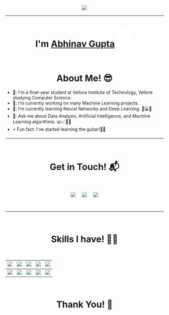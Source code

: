 <p align="center">
  <img src="https://miro.medium.com/max/2048/1*OohqW5DGh9CQS4hLY5FXzA.png" height="150"/>
</p>
<hr>
<h1 align="center">I'm <a href="https://abhinavg-1010.github.io/">Abhinav Gupta<a><img src="https://github.com/Kathryn-Jie/Kathryn-Jie/blob/main/wave.gif" width="60px"/></h1>
<Br>
<h1 align="center">About Me! 😎</h1>

- 🏫: I'm a final-year student at Vellore Institute of Technology, Vellore studying Computer Science.
- 🔭: I’m currently working on many Machine Learning projects.
- 🌱: I’m currently learning Neural Networks and Deep Learning. 🧠💻🤖
- 💬: Ask me about Data Analysis, Artificial Intelligence, and Machine Learning algorithms. 📊📈🤖🧠
- ⚡  Fun fact: I've started learning the guitar!🎸🎶
  
<hr>
<Br>
<h1 align="center">Get in Touch! 📬</h1>
<Br>
<p align="center">
<a href="https://www.linkedin.com/in/abhinav-gupta-225b35193/" target="blank"><img align="center" src="https://img.shields.io/badge/Abhinav%20Gupta-0077B5?style=for-the-badge&logo=linkedin&logoColor=white" /></a> &nbsp;&nbsp;&nbsp;  <a href="mailto:guptaabhinav2205@gmail.com" target="blank"><img align="center" src="https://img.shields.io/badge/guptaabhinav2205@gmail.com-D14836?style=for-the-badge&logo=gmail&logoColor=white" /></a>    &nbsp;&nbsp;&nbsp;       <a href="https://www.github.com/AbhinavG-1010" target="blank"><img align="center" src="https://img.shields.io/badge/AbhinavG-100000?style=for-the-badge&logo=github&logoColor=white" /></a>
</p>
  
<Br>
<hr>
<Br>
<h1 align="center">Skills I have! 🤸‍♂</h1>
<Br>
  
|![](https://img.shields.io/badge/Machine%20Learning-brightgreen?style=for-the-badge)|![](https://img.shields.io/badge/ML-Supervized%20Learning-brightgreen?style=for-the-badge)|![](https://img.shields.io/badge/ML-Unsupervized%20Learning-brightgreen?style=for-the-badge)|![](https://img.shields.io/badge/Web%20Scraping-red?style=for-the-badge)|![](https://img.shields.io/badge/Dashboards-red?style=for-the-badge)|
|---|---|---|---|---|
|![](https://img.shields.io/badge/Data%20Science-blue?style=for-the-badge)|![](https://img.shields.io/badge/DS-Data%20Cleaning-blue?style=for-the-badge)|![](https://img.shields.io/badge/DS-Data%20Analysis-blue?style=for-the-badge)|![](https://img.shields.io/badge/DS-Data%20Visualization-blue?style=for-the-badge)|![](https://img.shields.io/badge/And%20More!-yellow?style=for-the-badge)|


<Br>
<h1 align="center">Thank You! 🤵 </h1>
